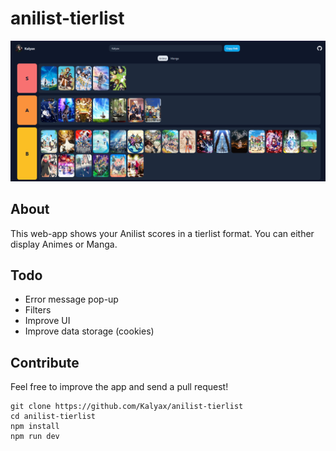 # anilist-tierlist

![Preview](https://github.com/Kalyax/anilist-tierlist/blob/master/public/img/Preview.png)

## About
This web-app shows your Anilist scores in a tierlist format. 
You can either display Animes or Manga.

## Todo
- Error message pop-up
- Filters
- Improve UI
- Improve data storage (cookies)

## Contribute
Feel free to improve the app and send a pull request!
```
git clone https://github.com/Kalyax/anilist-tierlist
cd anilist-tierlist
npm install
npm run dev
```
